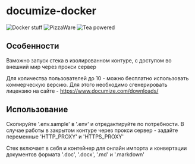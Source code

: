 # documize-docker

![Docker stuff](https://img.shields.io/badge/%F0%9F%90%B3-useful%20stuff-lightgray) 
![PizzaWare](https://img.shields.io/badge/%F0%9F%8D%95-PizzaWare-orange) 
![Tea powered](https://img.shields.io/badge/%F0%9F%8D%B5-tea%20powered-yellowgreen)

## Особенности

Взможно запуск стека в изолированном контуре, с доступом во внешний мир через прокси сервер  

Для количества пользователей до 10 - можно бесплатно использовать коммерческую версию. Для этого необходимо сгенерировать лицензию на сайте - https://www.documize.com/downloads/ 

## Использование

Cкопируйте '.env.sample' в '.env' и отредактируйте по потребности. В случае работы в закрытом контуре через прокси сервер - задайте переменные 'HTTP_PROXY' и 'HTTPS_PROXY'

Cтек включает в себя и контейнер для онлайн импорта и конвертации документов формата '.doc', '.docx', '.md' и '.markdown'


